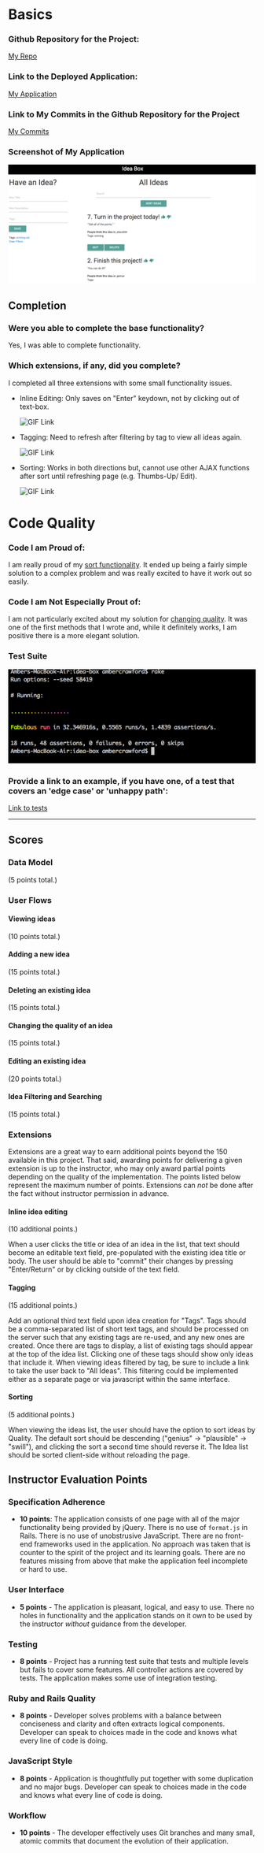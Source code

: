 
# Basics

### Github Repository for the Project:
[My Repo](https://github.com/amcrawford/idea-box.js)

### Link to the Deployed Application:
[My Application](https://cryptic-forest-91322.herokuapp.com/)

### Link to My Commits in the Github Repository for the Project
[My Commits](https://github.com/amcrawford/idea-box.js/commits/master)

### Screenshot of My Application
![ideabox](images/amber-crawford-ideabox-ss.png)

## Completion

### Were you able to complete the base functionality?
Yes, I was able to complete functionality.

### Which extensions, if any, did you complete?
I completed all three extensions with some small functionality issues.
* Inline Editing:
  Only saves on "Enter" keydown, not by clicking out of text-box.

    ![GIF Link](http://g.recordit.co/N8OnLyHHB2.gif)
* Tagging: Need to refresh after filtering by tag to view all ideas again.

    ![GIF Link](http://g.recordit.co/BeDhxit0N7.gif)
* Sorting: Works in both directions but, cannot use other AJAX functions after sort until refreshing page (e.g. Thumbs-Up/ Edit).

    ![GIF Link](http://g.recordit.co/GiwILyH2Uc.gif)

# Code Quality

### Code I am Proud of:
I am really proud of my [sort functionality](https://github.com/amcrawford/idea-box.js/blob/master/app/assets/javascripts/sort_ideas.js).  It ended up being a fairly simple solution to a complex problem and was really excited to have it work out so easily.

### Code I am Not Especially Prout of:

I am not particularly excited about my solution for [changing quality](https://github.com/amcrawford/idea-box.js/blob/master/app/assets/javascripts/change_quality.js).  It was one of the first methods that I wrote and, while it definitely works, I am positive there is a more elegant solution.

### Test Suite

![Test Suite](images/amber-crawford-tests.png)

### Provide a link to an example, if you have one, of a test that covers an 'edge case' or 'unhappy path':
[Link to tests](https://github.com/amcrawford/idea-box.js/blob/master/test/integration/can_add_new_idea_test.rb#L22-L36)

-----


## Scores

### Data Model

(5 points total.)

### User Flows

#### Viewing ideas

(10 points total.)

#### Adding a new idea

(15 points total.)

#### Deleting an existing idea

(15 points total.)

#### Changing the quality of an idea

(15 points total.)

#### Editing an existing idea

(20 points total.)

#### Idea Filtering and Searching

(15 points total.)

### Extensions

Extensions are a great way to earn additional points beyond the 150 available in this project. That said, awarding points for delivering a given extension is up to the instructor, who may only award partial points depending on the quality of the implementation. The points listed below represent the maximum number of points. Extensions can _not_ be done after the fact without instructor permission in advance.

#### Inline idea editing

(10 additional points.)

When a user clicks the title or idea of an idea in the list, that text should become an editable text field, pre-populated with the existing idea title or body. The user should be able to "commit" their changes by pressing "Enter/Return" or by clicking outside of the text field.

#### Tagging

(15 additional points.)

Add an optional third text field upon idea creation for "Tags". Tags should be a comma-separated list of short text tags, and should be processed on the server such that any existing tags are re-used, and any new ones are created. Once there are tags to display, a list of existing tags should appear at the top of the idea list. Clicking one of these tags should show only ideas that include it. When viewing ideas filtered by tag, be sure to include a link to take the user back to "All Ideas". This filtering could be implemented either as a separate page or via javascript within the same interface.

#### Sorting

(5 additional points.)

When viewing the ideas list, the user should have the option to sort ideas by Quality. The default sort should be descending ("genius" → "plausible" → "swill"), and clicking the sort a second time should reverse it. The Idea list should be sorted client-side without reloading the page.

## Instructor Evaluation Points

### Specification Adherence

* **10 points**: The application consists of one page with all of the major functionality being provided by jQuery. There is no use of `format.js` in Rails. There is no use of unobstrusive JavaScript. There are no front-end frameworks used in the application. No approach was taken that is counter to the spirit of the project and its learning goals. There are no features missing from above that make the application feel incomplete or hard to use.

### User Interface

* **5 points** - The application is pleasant, logical, and easy to use. There no holes in functionality and the application stands on it own to be used by the instructor _without_ guidance from the developer.

### Testing

* **8 points** - Project has a running test suite that tests and multiple levels but fails to cover some features. All controller actions are covered by tests. The application makes some use of integration testing.

### Ruby and Rails Quality

* **8 points** - Developer solves problems with a balance between conciseness and clarity and often extracts logical components. Developer can speak to choices made in the code and knows what every line of code is doing.

### JavaScript Style

* **8 points** - Application is thoughtfully put together with some duplication and no major bugs. Developer can speak to choices made in the code and knows what every line of code is doing.

### Workflow

* **10 points** - The developer effectively uses Git branches and many small, atomic commits that document the evolution of their application.
